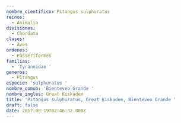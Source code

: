 ```yaml
---
nombre_cientifico: Pitangus sulphuratus
reinos:
  - Animalia
divisiones:
  - Chordata
clases:
  - Aves
ordenes:
  - Passeriformes
familias:
  - 'Tyrannidae '
generos:
  - Pitangus
especie: 'sulphuratus '
nombre_comun: 'Bienteveo Grande '
nombre_ingles: Great Kiskadee
title: 'Pitangus sulphuratus, Great Kiskadee, Bienteveo Grande '
draft: false
date: 2017-08-19T02:46:32.000Z
---
```



